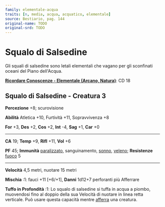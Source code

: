 ```yaml
---
family: elementale-acqua
traits: [n, media, acqua, acquatico, elementale]
source: Bestiario, pag. 144
original-name: TODO
original-srd: TODO
---
```


# Squalo di Salsedine

Gli squali di salsedine sono letali elementali che vagano per gli sconfinati
oceani del Piano dell'Acqua.

**[Ricordare Conoscenze - Elementale (Arcano, Natura)](/azioni/ricordare-conoscenze)**:
CD 18

## Squalo di Salsedine - Creatura 3

**Percezione** +8; scurovisione

**Abilità** Atletica +10, Furtività +11, Sopravvivenza +8

**For** +3, **Des** +2, **Cos** +2, **Int** -4, **Sag** +1, **Car** +0

---

**CA** 19; **Temp** +9, **Rifl** +11, **Vol** +6

**PF** 45; **Immunità** [paralizzato](/condizioni/paralizzato), sanguinamento,
[sonno](/tratti/sonno), [veleno](/tratti/veleno); **Resistenze**
[fuoco](/tratti/fuoco) 5

---

**Velocità** 4,5 metri, nuotare 15 metri

**Mischia** :1: fauci +11 \[+6/+1], **Danni** 1d12+7 perforanti più Afferrare

**Tuffo in Profondità** :1: Lo squalo di salsedine si tuffa in acqua a piombo,
muovendosi fino al doppio della sua Velocità di nuotare in linea retta
verticale. Può usare questa capacità mentre [afferra](/condizioni/afferrato) una
creatura.
